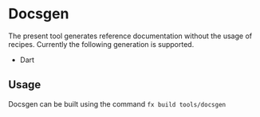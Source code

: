 Docsgen
===========

The present tool generates reference documentation without the usage of recipes.
Currently the following generation is supported.

- Dart

## Usage

Docsgen can be built using the command `fx build tools/docsgen`
